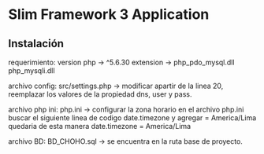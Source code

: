 # Slim Framework 3 Application

## Instalación

requerimiento:
	version php -> ^5.6.30
	extension -> php_pdo_mysql.dll
				 php_mysqli.dll

archivo config:
	src/settings.php -> modificar apartir de la linea 20, reemplazar los valores de la propiedad dns, user y pass.

archivo php ini:
	php.ini -> configurar la zona horario en el archivo php.ini buscar el siguiente linea de codigo date.timezone y agregar = America/Lima
	quedaria de esta manera date.timezone = America/Lima

archivo BD:
	BD_CHOHO.sql -> se encuentra en la ruta base de proyecto.
